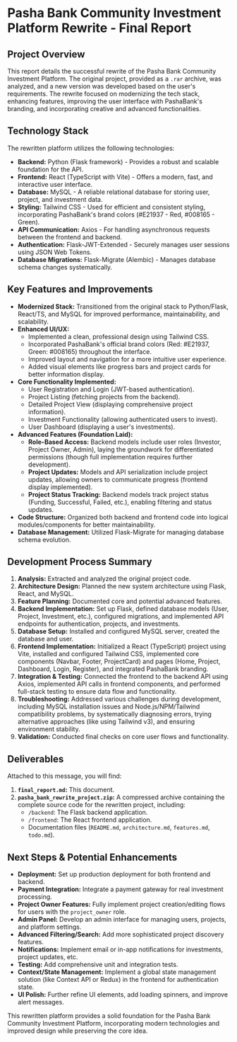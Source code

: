 # Pasha Bank Community Investment Platform Rewrite - Final Report

## Project Overview

This report details the successful rewrite of the Pasha Bank Community Investment Platform. The original project, provided as a `.rar` archive, was analyzed, and a new version was developed based on the user's requirements. The rewrite focused on modernizing the tech stack, enhancing features, improving the user interface with PashaBank's branding, and incorporating creative and advanced functionalities.

## Technology Stack

The rewritten platform utilizes the following technologies:

*   **Backend:** Python (Flask framework) - Provides a robust and scalable foundation for the API.
*   **Frontend:** React (TypeScript with Vite) - Offers a modern, fast, and interactive user interface.
*   **Database:** MySQL - A reliable relational database for storing user, project, and investment data.
*   **Styling:** Tailwind CSS - Used for efficient and consistent styling, incorporating PashaBank's brand colors (#E21937 - Red, #008165 - Green).
*   **API Communication:** Axios - For handling asynchronous requests between the frontend and backend.
*   **Authentication:** Flask-JWT-Extended - Securely manages user sessions using JSON Web Tokens.
*   **Database Migrations:** Flask-Migrate (Alembic) - Manages database schema changes systematically.

## Key Features and Improvements

*   **Modernized Stack:** Transitioned from the original stack to Python/Flask, React/TS, and MySQL for improved performance, maintainability, and scalability.
*   **Enhanced UI/UX:**
    *   Implemented a clean, professional design using Tailwind CSS.
    *   Incorporated PashaBank's official brand colors (Red: #E21937, Green: #008165) throughout the interface.
    *   Improved layout and navigation for a more intuitive user experience.
    *   Added visual elements like progress bars and project cards for better information display.
*   **Core Functionality Implemented:**
    *   User Registration and Login (JWT-based authentication).
    *   Project Listing (fetching projects from the backend).
    *   Detailed Project View (displaying comprehensive project information).
    *   Investment Functionality (allowing authenticated users to invest).
    *   User Dashboard (displaying a user's investments).
*   **Advanced Features (Foundation Laid):**
    *   **Role-Based Access:** Backend models include user roles (Investor, Project Owner, Admin), laying the groundwork for differentiated permissions (though full implementation requires further development).
    *   **Project Updates:** Models and API serialization include project updates, allowing owners to communicate progress (frontend display implemented).
    *   **Project Status Tracking:** Backend models track project status (Funding, Successful, Failed, etc.), enabling filtering and status updates.
*   **Code Structure:** Organized both backend and frontend code into logical modules/components for better maintainability.
*   **Database Management:** Utilized Flask-Migrate for managing database schema evolution.

## Development Process Summary

1.  **Analysis:** Extracted and analyzed the original project code.
2.  **Architecture Design:** Planned the new system architecture using Flask, React, and MySQL.
3.  **Feature Planning:** Documented core and potential advanced features.
4.  **Backend Implementation:** Set up Flask, defined database models (User, Project, Investment, etc.), configured migrations, and implemented API endpoints for authentication, projects, and investments.
5.  **Database Setup:** Installed and configured MySQL server, created the database and user.
6.  **Frontend Implementation:** Initialized a React (TypeScript) project using Vite, installed and configured Tailwind CSS, implemented core components (Navbar, Footer, ProjectCard) and pages (Home, Project, Dashboard, Login, Register), and integrated PashaBank branding.
7.  **Integration & Testing:** Connected the frontend to the backend API using Axios, implemented API calls in frontend components, and performed full-stack testing to ensure data flow and functionality.
8.  **Troubleshooting:** Addressed various challenges during development, including MySQL installation issues and Node.js/NPM/Tailwind compatibility problems, by systematically diagnosing errors, trying alternative approaches (like using Tailwind v3), and ensuring environment stability.
9.  **Validation:** Conducted final checks on core user flows and functionality.

## Deliverables

Attached to this message, you will find:

1.  **`final_report.md`:** This document.
2.  **`pasha_bank_rewrite_project.zip`:** A compressed archive containing the complete source code for the rewritten project, including:
    *   `/backend`: The Flask backend application.
    *   `/frontend`: The React frontend application.
    *   Documentation files (`README.md`, `architecture.md`, `features.md`, `todo.md`).

## Next Steps & Potential Enhancements

*   **Deployment:** Set up production deployment for both frontend and backend.
*   **Payment Integration:** Integrate a payment gateway for real investment processing.
*   **Project Owner Features:** Fully implement project creation/editing flows for users with the `project_owner` role.
*   **Admin Panel:** Develop an admin interface for managing users, projects, and platform settings.
*   **Advanced Filtering/Search:** Add more sophisticated project discovery features.
*   **Notifications:** Implement email or in-app notifications for investments, project updates, etc.
*   **Testing:** Add comprehensive unit and integration tests.
*   **Context/State Management:** Implement a global state management solution (like Context API or Redux) in the frontend for authentication state.
*   **UI Polish:** Further refine UI elements, add loading spinners, and improve alert messages.

This rewritten platform provides a solid foundation for the Pasha Bank Community Investment Platform, incorporating modern technologies and improved design while preserving the core idea.
